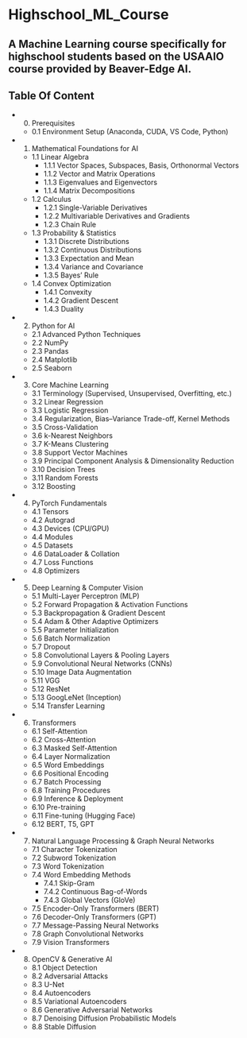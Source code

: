 # Highschool_ML_Course
A Machine Learning course specifically for highschool students based on the USAAIO course provided by Beaver-Edge AI.
---
## Table Of Content
- 0. Prerequisites  
  - 0.1 Environment Setup (Anaconda, CUDA, VS Code, Python)  

- 1. Mathematical Foundations for AI  
  - 1.1 Linear Algebra  
    - 1.1.1 Vector Spaces, Subspaces, Basis, Orthonormal Vectors  
    - 1.1.2 Vector and Matrix Operations  
    - 1.1.3 Eigenvalues and Eigenvectors  
    - 1.1.4 Matrix Decompositions  
  - 1.2 Calculus  
    - 1.2.1 Single-Variable Derivatives  
    - 1.2.2 Multivariable Derivatives and Gradients  
    - 1.2.3 Chain Rule  
  - 1.3 Probability & Statistics  
    - 1.3.1 Discrete Distributions  
    - 1.3.2 Continuous Distributions  
    - 1.3.3 Expectation and Mean  
    - 1.3.4 Variance and Covariance  
    - 1.3.5 Bayes’ Rule  
  - 1.4 Convex Optimization  
    - 1.4.1 Convexity  
    - 1.4.2 Gradient Descent  
    - 1.4.3 Duality  

- 2. Python for AI  
  - 2.1 Advanced Python Techniques  
  - 2.2 NumPy  
  - 2.3 Pandas  
  - 2.4 Matplotlib  
  - 2.5 Seaborn  

- 3. Core Machine Learning  
  - 3.1 Terminology (Supervised, Unsupervised, Overfitting, etc.)  
  - 3.2 Linear Regression  
  - 3.3 Logistic Regression  
  - 3.4 Regularization, Bias–Variance Trade-off, Kernel Methods  
  - 3.5 Cross-Validation  
  - 3.6 k-Nearest Neighbors  
  - 3.7 K-Means Clustering  
  - 3.8 Support Vector Machines  
  - 3.9 Principal Component Analysis & Dimensionality Reduction  
  - 3.10 Decision Trees  
  - 3.11 Random Forests  
  - 3.12 Boosting  

- 4. PyTorch Fundamentals  
  - 4.1 Tensors  
  - 4.2 Autograd  
  - 4.3 Devices (CPU/GPU)  
  - 4.4 Modules  
  - 4.5 Datasets  
  - 4.6 DataLoader & Collation  
  - 4.7 Loss Functions  
  - 4.8 Optimizers  

- 5. Deep Learning & Computer Vision  
  - 5.1 Multi-Layer Perceptron (MLP)  
  - 5.2 Forward Propagation & Activation Functions  
  - 5.3 Backpropagation & Gradient Descent  
  - 5.4 Adam & Other Adaptive Optimizers  
  - 5.5 Parameter Initialization  
  - 5.6 Batch Normalization  
  - 5.7 Dropout  
  - 5.8 Convolutional Layers & Pooling Layers  
  - 5.9 Convolutional Neural Networks (CNNs)  
  - 5.10 Image Data Augmentation  
  - 5.11 VGG  
  - 5.12 ResNet  
  - 5.13 GoogLeNet (Inception)  
  - 5.14 Transfer Learning  

- 6. Transformers  
  - 6.1 Self-Attention  
  - 6.2 Cross-Attention  
  - 6.3 Masked Self-Attention  
  - 6.4 Layer Normalization  
  - 6.5 Word Embeddings  
  - 6.6 Positional Encoding  
  - 6.7 Batch Processing  
  - 6.8 Training Procedures  
  - 6.9 Inference & Deployment  
  - 6.10 Pre-training  
  - 6.11 Fine-tuning (Hugging Face)  
  - 6.12 BERT, T5, GPT  

- 7. Natural Language Processing & Graph Neural Networks  
  - 7.1 Character Tokenization  
  - 7.2 Subword Tokenization  
  - 7.3 Word Tokenization  
  - 7.4 Word Embedding Methods  
    - 7.4.1 Skip-Gram  
    - 7.4.2 Continuous Bag-of-Words  
    - 7.4.3 Global Vectors (GloVe)  
  - 7.5 Encoder-Only Transformers (BERT)  
  - 7.6 Decoder-Only Transformers (GPT)  
  - 7.7 Message-Passing Neural Networks  
  - 7.8 Graph Convolutional Networks  
  - 7.9 Vision Transformers  

- 8. OpenCV & Generative AI  
  - 8.1 Object Detection  
  - 8.2 Adversarial Attacks  
  - 8.3 U-Net  
  - 8.4 Autoencoders  
  - 8.5 Variational Autoencoders  
  - 8.6 Generative Adversarial Networks  
  - 8.7 Denoising Diffusion Probabilistic Models  
  - 8.8 Stable Diffusion
